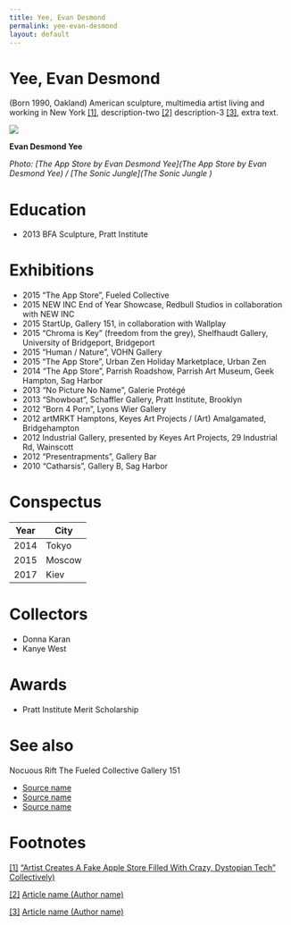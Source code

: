 ```yaml
---
title: Yee, Evan Desmond
permalink: yee-evan-desmond
layout: default
---
```


# Yee, Evan Desmond

(Born 1990, Oakland) American sculpture, multimedia artist living and working in New York <span id="a1">[\[1\]](#f1)</span>, description-two <span id="a2">[\[2\]](#f2)</span> description-3 <span id="a3">[\[3\]](#f3)</span>, extra text.

![](https://static1.squarespace.com/static/551abb1ae4b07fa7d5fc159c/t/55369db5e4b00d4e60023460/1429642692711/Evan+Yee)

**Evan Desmond Yee**

*Photo: [The App Store by Evan Desmond Yee](The App Store by Evan Desmond Yee) / [The Sonic Jungle](The Sonic Jungle )*

# Education

+ 2013 BFA Sculpture, Pratt Institute

# Exhibitions

+ 2015 “The App Store”, Fueled Collective
+ 2015 NEW INC End of Year Showcase, Redbull Studios in collaboration with NEW INC
+ 2015 StartUp, Gallery 151, in collaboration with Wallplay
+ 2015 “Chroma is Key” (freedom from the grey), Shelfhaudt Gallery, University of Bridgeport, Bridgeport
+ 2015 “Human / Nature”, VOHN Gallery
+ 2015 “The App Store”, Urban Zen Holiday Marketplace, Urban Zen
+ 2014 “The App Store”, Parrish Roadshow, Parrish Art Museum, Geek Hampton, Sag Harbor
+ 2013 “No Picture No Name”, Galerie Protégé
+ 2013 “Showboat”, Schaffler Gallery, Pratt Institute, Brooklyn
+ 2012 “Born 4 Porn”, Lyons Wier Gallery
+ 2012 artMRKT Hamptons,  Keyes Art Projects / (Art) Amalgamated, Bridgehampton
+ 2012 Industrial Gallery, presented by Keyes Art Projects, 29 Industrial Rd, Wainscott
+ 2012 “Presentrapments”, Gallery Bar
+ 2010 “Catharsis”, Gallery B, Sag Harbor

# Conspectus

|Year|City|
|----|---------|
|2014|Tokyo|
|2015|Moscow|
|2017|Kiev|

# Collectors

+ Donna Karan
+ Kanye West

# Awards

+ Pratt Institute Merit Scholarship

# See also

Nocuous Rift
The Fueled Collective
Gallery 151

- [Source name](http://example.net/)
- [Source name](http://example.net/)
- [Source name](http://example.net/)

# Footnotes

[[1]](#a1) <span id="f1"></span> [“Artist Creates A Fake Apple Store Filled With Crazy, Dystopian Tech” Collectively)](http://example.net/article)

[[2]](#a2) <span id="f2"></span> [Article name (Author name)](http://example.net/article)

[[3]](#a3) <span id="f3"></span> [Article name (Author name)](http://example.net/article)

